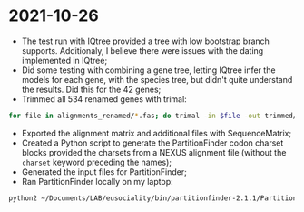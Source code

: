 # 2021-10-26

- The test run with IQtree provided a tree with low bootstrap branch supports. Additionaly, I believe there were issues with the dating implemented in IQtree;
- Did some testing with combining a gene tree, letting IQtree infer the models for each gene, with the species tree, but didn't quite understand the results. Did this for the 42 genes;
- Trimmed all 534 renamed genes with trimal:
```bash
for file in alignments_renamed/*.fas; do trimal -in $file -out trimmed/${file##*/}.trimmed.fas -htmlout trimmed/html/$file{file##*/}.trimmed.html -automated1; done
```
- Exported the alignment matrix and additional files with SequenceMatrix;
- Created a Python script to generate the PartitionFinder codon charset blocks provided the charsets from a NEXUS alignment file (without the `charset` keyword preceding the names);
- Generated the input files for PartitionFinder;
- Ran PartitionFinder locally on my laptop:
```bash
python2 ~/Documents/LAB/eusociality/bin/partitionfinder-2.1.1/PartitionFinder.py -p 4 partition_finder
```